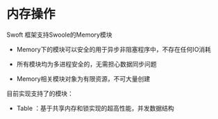 # 内存操作

Swoft 框架支持Swoole的Memory模块

- Memory下的模块可以安全的用于异步非阻塞程序中，不存在任何IO消耗

- 所有模块均为多进程安全的，无需担心数据同步问题

- Memory相关模块对象为有限资源，不可大量创建

目前实现支持了的模块：

- Table ：基于共享内存和锁实现的超高性能，并发数据结构
